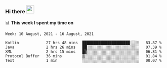 ### Hi there <a href="https://www.gautamkrishnar.com/"><img src="https://media.giphy.com/media/hvRJCLFzcasrR4ia7z/giphy.gif" width="25px"></a>

📊 **This week I spent my time on**

<!--START_SECTION:waka-->
```text
Week: 10 August, 2021 - 16 August, 2021

Kotlin            27 hrs 48 mins  █████████████████████░░░░   83.87 % 
Java              2 hrs 26 mins   ██░░░░░░░░░░░░░░░░░░░░░░░   07.39 % 
XML               2 hrs 15 mins   █▓░░░░░░░░░░░░░░░░░░░░░░░   06.81 % 
Protocol Buffer   36 mins         ▒░░░░░░░░░░░░░░░░░░░░░░░░   01.84 % 
Text              1 min           ░░░░░░░░░░░░░░░░░░░░░░░░░   00.07 % 
```
<!--END_SECTION:waka-->

